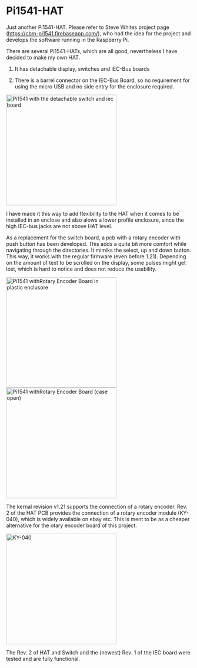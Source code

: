# Pi1541-HAT
Just another Pi1541-HAT. Please refer to Steve Whites project page (https://cbm-pi1541.firebaseapp.com/), who had the idea for the project and develops the software running in the Raspberry Pi.

There are several Pi1541-HATs, which are all good, nevertheless I have decided to make my own HAT. 

1. It has detachable display, switches and IEC-Bus boards

2. There is a barrel connector on the IEC-Bus Board, so no requirement for using the micro USB and no side entry for the enclosure required.

<img src="https://github.com/svenpetersen1965/Pi1541-HAT/blob/master/Pi1541/Pi1541-HAT/Rev.%201/pictures/0439_-_Pi1541-HAT_test_set-up.JPG" width="300" alt="Pi1541 with the detachable switch and iec board">

I have made it this way to add flexibility to the HAT when it comes to be installed in an enclose and also alows a lower profile enclosure, since the high IEC-bus jacks are not above HAT level.

As a replacement for the switch board, a pcb with a rotary encoder with push button has been developed. This adds a quite bit more comfort while navigating through the directories. It mimiks the select, up and down button. This way, it works with the regular firmware (even before 1.21). Depending on the amount of text to be scrolled on the display, some pulses might get lost, which is hard to notice and does not reduce the usability.

<img src="https://github.com/svenpetersen1965/Pi1541-HAT/blob/master/Pi1541/Pi1541-HAT/Rev.%201/pictures/1810_-_Pi1541_in_case.JPG" width="300" alt="Pi1541 withRotary Encoder Board in plastic enclusore">

<img src="https://github.com/svenpetersen1965/Pi1541-HAT/blob/master/Pi1541/Pi1541-HAT/Rev.%201/pictures/1806_-_Pi1541_open.JPG" width="300" alt="Pi1541 withRotary Encoder Board (case open)">

The kernal revision v1.21 supports the connection of a rotary encoder. Rev. 2 of the HAT PCB provides the connection of a rotary encoder module (KY-040), which is widely available on ebay etc. This is ment to be as a cheaper alternative for the otary encoder board of this project. 

<img src="https://github.com/svenpetersen1965/Pi1541-HAT/blob/master/Pi1541/Pi1541-HAT/Rev.%202/pictures/3182_-_KY-040_rotary_encoder.JPG" width="300" alt="KY-040">

The Rev. 2 of HAT and Switch and the (newest) Rev. 1 of the IEC board were tested and are fully functional.

